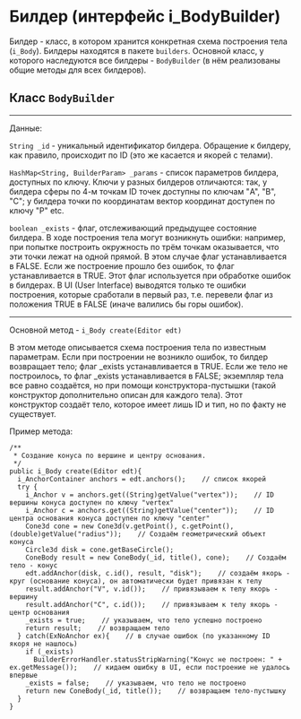 Билдер (интерфейс i\_BodyBuilder)
=================================

Билдер - класс, в котором хранится конкретная схема построения тела (`i_Body`). Билдеры находятся в пакете `builders`. Основной класс, у которого наследуются все билдеры - `BodyBuilder` (в нём реализованы общие методы для всех билдеров).

Класс `BodyBuilder`
-------------------

------------------------------------------------------------------------

Данные:

`String _id` - уникальный идентификатор билдера. Обращение к билдеру, как правило, происходит по ID (это же касается и якорей с телами).

`HashMap<String, BuilderParam> _params` - список параметров билдера, доступных по ключу. Ключи у разных билдеров отличаются: так, у билдера сферы по 4-м точкам ID точек доступны по ключам "A", "B", "C"; у билдера точки по координатам вектор координат доступен по ключу "P" etc.

`boolean _exists` - флаг, отслеживающий предыдущее состояние билдера. В ходе построения тела могут возникнуть ошибки: например, при попытке построить окружность по трём точкам оказывается, что эти точки лежат на одной прямой. В этом случае флаг устанавливается в FALSE. Если же построение прошло без ошибок, то флаг устанавливается в TRUE. Этот флаг используется при обработке ошибок в билдерах. В UI (User Interface) выводятся только те ошибки построения, которые сработали в первый раз, т.е. перевели флаг из положения TRUE в FALSE (иначе валились бы горы ошибок).

------------------------------------------------------------------------

Основной метод - `i_Body create(Editor edt)`

В этом методе описывается схема построения тела по известным параметрам. Если при построении не возникло ошибок, то билдер возвращает тело; флаг \_exists устанавливается в TRUE. Если же тело не построилось, то флаг \_exists устанавливается в FALSE; экземпляр тела все равно создаётся, но при помощи конструктора-пустышки (такой конструктор дополнительно описан для каждого тела). Этот конструктор создаёт тело, которое имеет лишь ID и тип, но по факту не существует.

Пример метода:

    /**
     * Создание конуса по вершине и центру основания.
     */
    public i_Body create(Editor edt){
      i_AnchorContainer anchors = edt.anchors();    // список якорей
      try {
        i_Anchor v = anchors.get((String)getValue("vertex"));    // ID вершины конуса доступен по ключу "vertex"
        i_Anchor c = anchors.get((String)getValue("center"));    // ID центра основания конуса доступен по ключу "center"
        Cone3d cone = new Cone3d(v.getPoint(), c.getPoint(), (double)getValue("radius"));    // Создаём геометрический объект конуса
        Circle3d disk = cone.getBaseCircle();
        ConeBody result = new ConeBody(_id, title(), cone);    // Создаём тело - конус
        edt.addAnchor(disk, c.id(), result, "disk");    // создаём якорь - круг (основание конуса), он автоматически будет привязан к телу
        result.addAnchor("V", v.id());    // привязываем к телу якорь - вершину
        result.addAnchor("C", c.id());    // привязываем к телу якорь - центр основания
        _exists = true;    // указываем, что тело успешно построено
        return result;    // возвращаем тело
      } catch(ExNoAnchor ex){    // в случае ошибок (по указанному ID якоря не нашлось)
        if (_exists)
          BuilderErrorHandler.statusStripWarning("Конус не построен: " + ex.getMessage());    // кидаем ошибку в UI, если построение не удалось впервые
        _exists = false;    // указываем, что тело не построено
        return new ConeBody(_id, title());    // возвращаем тело-пустышку
      }
    }
